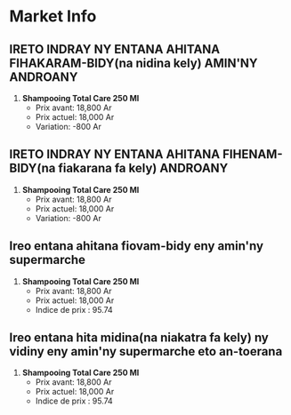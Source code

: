# Market Info

## IRETO INDRAY NY ENTANA AHITANA FIHAKARAM-BIDY(na nidina kely) AMIN'NY ANDROANY

1. **Shampooing Total Care 250 Ml**
   - Prix avant: 18,800 Ar
   - Prix actuel: 18,000 Ar
   - Variation: -800 Ar

## IRETO INDRAY NY ENTANA AHITANA FIHENAM-BIDY(na fiakarana fa kely) ANDROANY

1. **Shampooing Total Care 250 Ml**
   - Prix avant: 18,800 Ar
   - Prix actuel: 18,000 Ar
   - Variation: -800 Ar

## Ireo entana ahitana fiovam-bidy eny amin'ny supermarche

1. **Shampooing Total Care 250 Ml**
   - Prix avant: 18,800 Ar
   - Prix actuel: 18,000 Ar
   - Indice de prix : 95.74

## Ireo entana hita midina(na niakatra fa kely) ny vidiny eny amin'ny supermarche eto an-toerana

1. **Shampooing Total Care 250 Ml**
   - Prix avant: 18,800 Ar
   - Prix actuel: 18,000 Ar
   - Indice de prix : 95.74

